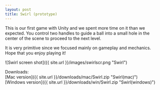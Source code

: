 ```yaml
---
layout: post
title: Swirl (prototype)
---
```


This is our first game with Unity and we spent more time on it than we expected. You control two handles to guide a ball into a small hole in the center of the scene to proceed to the next level.


It is very primitive since we focused mainly on gameplay and mechanics.
Hope that you enjoy playing it!  

![Swirl screen shot]({{ site.url }}/images/swirlscr.png "Swirl")  

Downloads:  
[Mac version]({{ site.url }}/downloads/mac/Swirl.zip "Swirl(mac)")  
[Windows version]({{ site.url }}/downloads/win/Swirl.zip "Swirl(windows)")  


